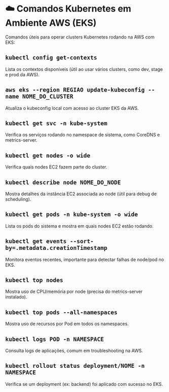 # ☁️ Comandos Kubernetes em Ambiente AWS (EKS)

Comandos úteis para operar clusters Kubernetes rodando na AWS com EKS:

## `kubectl config get-contexts`
Lista os contextos disponíveis (útil ao usar vários clusters, como dev, stage e prod da AWS).

## `aws eks --region REGIAO update-kubeconfig --name NOME_DO_CLUSTER`
Atualiza o kubeconfig local com acesso ao cluster EKS da AWS.

## `kubectl get svc -n kube-system`
Verifica os serviços rodando no namespace de sistema, como CoreDNS e metrics-server.

## `kubectl get nodes -o wide`
Verifica quais nodes EC2 fazem parte do cluster.

## `kubectl describe node NOME_DO_NODE`
Mostra detalhes da instância EC2 associada ao node (útil para debug de scheduling).

## `kubectl get pods -n kube-system -o wide`
Lista os pods do sistema e mostra em quais nodes EC2 estão rodando.

## `kubectl get events --sort-by=.metadata.creationTimestamp`
Monitora eventos recentes, importante para detectar falhas de node/pod no EKS.

## `kubectl top nodes`
Mostra uso de CPU/memória por node (precisa do metrics-server instalado).

## `kubectl top pods --all-namespaces`
Mostra uso de recursos por Pod em todos os namespaces.

## `kubectl logs POD -n NAMESPACE`
Consulta logs de aplicações, comum em troubleshooting na AWS.

## `kubectl rollout status deployment/NOME -n NAMESPACE`
Verifica se um deployment (ex: backend) foi aplicado com sucesso no EKS.
